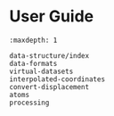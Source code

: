 # User Guide

```{toctree}
:maxdepth: 1

data-structure/index
data-formats
virtual-datasets
interpolated-coordinates
convert-displacement
atoms
processing
```
